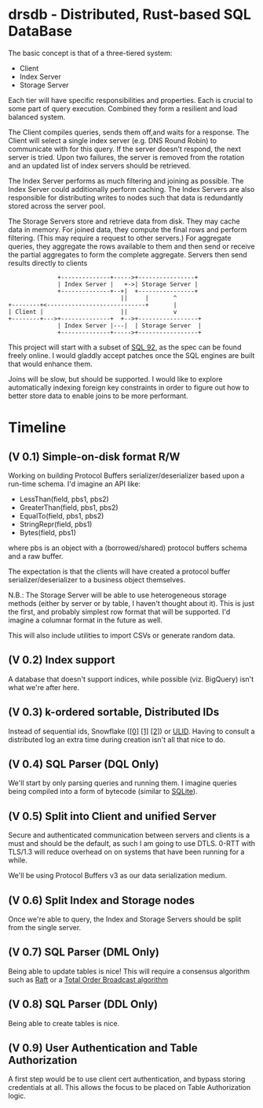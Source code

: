 # drsdb - Distributed, Rust-based SQL DataBase

The basic concept is that of a three-tiered system:

* Client
* Index Server
* Storage Server

Each tier will have specific responsibilities and properties. Each is
crucial to some part of query execution. Combined they form a resilient
and load balanced system.

The Client compiles queries, sends them off,and waits for a response. The
Client will select a single index server (e.g. DNS Round Robin) to
communicate with for this query.  If the server doesn't respond, the next
server is tried. Upon two failures, the server is removed from the rotation
and an updated list of index servers should be retrieved.

The Index Server performs as much filtering and joining as possible. The
Index Server could additionally perform caching. The Index Servers are also
responsible for distributing writes to nodes such that data is redundantly
stored across the server pool.

The Storage Servers store and retrieve data from disk. They may cache data
in memory.  For joined data, they compute the final rows and perform
filtering. (This may require a request to other servers.)  For aggregate
queries, they aggregate the rows available to them and then send or receive
the partial aggregates to form the complete aggregate. Servers then send
results directly to clients

                  +--------------+----->+----------------+
                  | Index Server |   +->| Storage Server |
                  +--------------+--+|  +----------------+
                                    ||     |       ^
    +--------+<----------------------------+       |
    | Client |                      ||             v
    +--------+--->+--------------+  +-->+-----------------+
                  | Index Server |---|  | Storage Server  |
                  +--------------+----->+-----------------+

This project will start with a subset of
[SQL 92](https://www.contrib.andrew.cmu.edu/~shadow/sql/sql1992.txt),
as the spec can be found freely online. I would gladdly accept patches once
the SQL engines are built that would enhance them.

Joins will be slow, but should be supported. I would like to explore
automatically indexing foreign key constraints in order to figure out
how to better store data to enable joins to be more performant.

# Timeline
## (V 0.1) Simple-on-disk format R/W

Working on building Protocol Buffers serializer/deserializer based upon a
run-time schema. I'd imagine an API like:

* LessThan(field, pbs1, pbs2)
* GreaterThan(field, pbs1, pbs2)
* EqualTo(field, pbs1, pbs2)
* StringRepr(field, pbs1)
* Bytes(field, pbs1)

where pbs is an object with a (borrowed/shared) protocol buffers schema and
a raw buffer.

The expectation is that the clients will have created a protocol buffer
serializer/deserializer to a business object themselves.

N.B.: The Storage Server will be able to use heterogeneous storage methods
(either by server or by table, I haven't thought about it). This is just the
first, and probably simplest row format that will be supported. I'd imagine a
columnar format in the future as well.

This will also include utilities to import CSVs or generate random data.

## (V 0.2) Index support

A database that doesn't support indices, while possible (viz. BigQuery)
isn't what we're after here.

## (V 0.3) k-ordered sortable, Distributed IDs

Instead of sequential ids, Snowflake ([[0]](https://web.archive.org/web/20101006173631/http://github.com/twitter/snowflake)
[[1]](http://github.com/twitter/snowflake) [[2]](http://rob.conery.io/2014/05/29/a-better-id-generator-for-postgresql/))
or [ULID](https://github.com/alizain/ulid).  Having to consult a distributed
log an extra time during creation isn't all that nice to do.

## (V 0.4) SQL Parser (DQL Only)

We'll start by only parsing queries and running them. I imagine queries
being compiled into a form of bytecode (similar to
[SQLite](https://sqlite.org/opcode.html)).

## (V 0.5) Split into Client and unified Server

Secure and authenticated communication between servers and clients is a must
and should be the default, as such I am going to use DTLS. 0-RTT with TLS/1.3
will reduce overhead on on systems that have been running for a while.

We'll be using Protocol Buffers v3 as our data serialization medium.

## (V 0.6) Split Index and Storage nodes

Once we're able to query, the Index and Storage Servers should be split
from the single server.

## (V 0.7) SQL Parser (DML Only)

Being able to update tables is nice! This will require a consensus algorithm
such as [Raft](https://raft.github.io/) or a
[Total Order Broadcast algorithm](http://citeseerx.ist.psu.edu/viewdoc/download?doi=10.1.1.110.6701&rep=rep1&type=pdf)

## (V 0.8) SQL Parser (DDL Only)

Being able to create tables is nice.

## (V 0.9) User Authentication and Table Authorization

A first step would be to use client cert authentication, and bypass storing
credentials at all.  This allows the focus to be placed on Table
Authorization logic.
